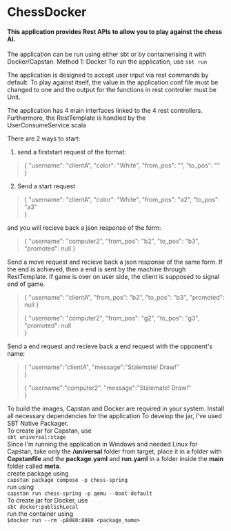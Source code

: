 # ChessDocker
#### This application provides Rest APIs to allow you to play against the chess AI. 
The application can be run using either sbt or by containerising it with Docker/Capstan. 
Method 1: Docker
To run the application, use `sbt run`

The application is designed to accept user input via rest commands by default. To play against itself, the value in the application.conf file must be changed to one and the output for the functions in rest controller must be Unit.

The application has 4 main interfaces linked to the 4  rest controllers. Furthermore, the RestTemplate is handled by the UserConsumeService.scala

There are 2 ways to start:
1) send a firststart request of the format:
> {
>       "username": "clientA",
>       "color": "White",
>       "from_pos": "",
>       "to_pos": ""        
> }

2) Send a start request
> {
>       "username": "clientA",
>       "color": "White",
>       "from_pos": "a2",
>       "to_pos": "a3"   
> }

  and you will recieve back a json response of the form:
> {
>       "username": "computer2",
>       "from_pos": "b2",
>       "to_pos": "b3",
>       "promoted": null
> }

Send a move request and recieve back a json response of the same form. 
If the end is achieved, then a end is sent by the machine through RestTemplate.
If game is over on user side, the client is supposed to signal end of game.  
> {
>       "username": "clientA",
>       "from_pos": "b2",
>       "to_pos": "b3",
>       "promoted": null
> }
> 
> {
>       "username": "computer2",
>       "from_pos": "g2",
>       "to_pos": "g3",
>       "promoted": null   
> }

Send a end request and recieve back a end request with the opponent's name:   
>  {
>     "username":"clientA",
>     "message":"Stalemate! Draw!"   
>  }
> 
>  {
>     "username":"computer2",
>     "message":"Stalemate! Draw!"   
>  }

To build the images, Capstan and Docker are required in your system.
Install all necessary dependencies for the application
To develop the jar, I've used SBT Native Packager.  
To create jar for Capstan, use  
`sbt universal:stage`  
Since I'm running the application in Windows and needed Linux for Capstan,
take only the **/universal** folder from target, place it in a folder with **Capstanfile**
and the **package.yaml** and **run.yaml** in a folder inside the **main** folder called **meta**.  
create package using  
`capstan package compose -p chess-spring`  
run using  
`capstan run chess-spring -p qemu --boot default`  
To create jar for Docker, use  
`sbt docker:publishLocal`  
run the container using   
`$docker run --rm -p8080:8080 <package_name>`  





